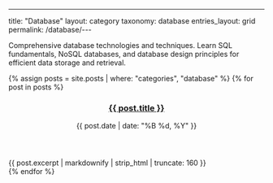 ---
title: "Database"
layout: category
taxonomy: database
entries_layout: grid
permalink: /database/---

Comprehensive database technologies and techniques. Learn SQL fundamentals, NoSQL databases, and database design principles for efficient data storage and retrieval.

{% assign posts = site.posts | where: "categories", "database" %}
{% for post in posts %}
  <article class="entry">
    <header class="entry-header">
      <h3 class="entry-title">
        <a href="{{ post.url | relative_url }}">{{ post.title }}</a>
      </h3>
      <div class="entry-meta">
        <time class="entry-time">{{ post.date | date: "%B %d, %Y" }}</time>
      </div>
    </header>
    <div class="entry-excerpt">
      {{ post.excerpt | markdownify | strip_html | truncate: 160 }}
    </div>
  </article>
{% endfor %}